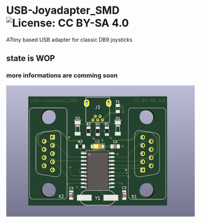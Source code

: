 # USB-Joyadapter_SMD  ![License: CC BY-SA 4.0](https://img.shields.io/badge/License-CC%20BY--SA%204.0-lightgrey.svg)
ATtiny based USB adapter for classic DB9 joysticks

## state is WOP
### more informations are comming soon

![Draufsicht](https://raw.githubusercontent.com/der-pw/USB-Joyadapter_SMD/main/images/3D_top_side.jpg)
